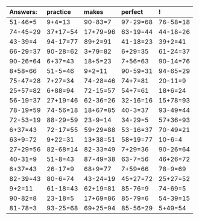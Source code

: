 | Answers: | practice | makes | perfect | ! |
| :--- | :--- | :--- | :--- | :--- |
| 51-46=5 | 9+4=13 | 90-83=7 | 97-29=68 | 76-58=18 | 
| 74-45=29 | 37+17=54 | 17+79=96 | 63-19=44 | 44-18=26 | 
| 43-39=4 | 94-17=77 | 89+2=91 | 41-18=23 | 39+2=41 | 
| 66-29=37 | 90-28=62 | 3+79=82 | 6+29=35 | 61-24=37 | 
| 90-26=64 | 6+37=43 | 18+5=23 | 7+56=63 | 90-14=76 | 
| 8+58=66 | 51-5=46 | 9+2=11 | 90-59=31 | 94-65=29 | 
| 75-47=28 | 7+27=34 | 74-28=46 | 74+7=81 | 20-11=9 | 
| 25+57=82 | 6+88=94 | 72-15=57 | 54+7=61 | 18+6=24 | 
| 56-19=37 | 27+19=46 | 62-36=26 | 32-16=16 | 15+78=93 | 
| 78-19=59 | 74-56=18 | 18+67=85 | 40-3=37 | 93-49=44 | 
| 72-53=19 | 88-29=59 | 23-9=14 | 34-29=5 | 57+36=93 | 
| 6+37=43 | 72-17=55 | 59+29=88 | 53-16=37 | 70-49=21 | 
| 63+9=72 | 9+22=31 | 13+38=51 | 58+19=77 | 10-6=4 | 
| 27+29=56 | 82-68=14 | 82-33=49 | 7+29=36 | 90-26=64 | 
| 40-31=9 | 51-8=43 | 87-49=38 | 63-7=56 | 46+26=72 | 
| 6+37=43 | 26-17=9 | 68+9=77 | 7+59=66 | 78-9=69 | 
| 82-39=43 | 80-6=74 | 43-24=19 | 45+27=72 | 25+27=52 | 
| 9+2=11 | 61-18=43 | 62+19=81 | 85-76=9 | 74-69=5 | 
| 90-82=8 | 23-18=5 | 17+69=86 | 85-79=6 | 54-39=15 | 
| 81-78=3 | 93-25=68 | 69+25=94 | 85-56=29 | 5+49=54 | 
